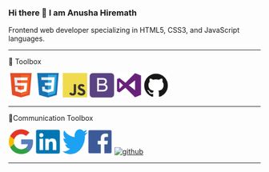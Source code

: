 ### Hi there 👋 I am Anusha Hiremath

Frontend web developer specializing in HTML5, CSS3, and JavaScript languages.

-----

🧰 Toolbox

<img src="https://github.com/devicons/devicon/blob/master/icons/html5/html5-original.svg" alt="html5" height="50" width="50"/>        <img src="https://github.com/devicons/devicon/blob/master/icons/css3/css3-original.svg" alt="css3" height="50" width="50"/>     <img src="https://github.com/devicons/devicon/blob/master/icons/javascript/javascript-original.svg" alt="javascript" height="50" width="50"/>  <img src="https://github.com/devicons/devicon/blob/master/icons/bootstrap/bootstrap-plain.svg" alt="bootstrap" height="50" width="50"/>    <img src="https://github.com/devicons/devicon/blob/master/icons/visualstudio/visualstudio-plain.svg" alt="visualstudio" height="50" width="50"/>     <img src="https://github.com/devicons/devicon/blob/master/icons/github/github-original.svg" alt="github" height="50" width="50"/>

------

💬Communication Toolbox

<img src="https://github.com/devicons/devicon/blob/master/icons/google/google-original.svg" alt="google" height="50" width="50"/> <a href="https://www.linkedin.com/feed/"><img src="https://github.com/devicons/devicon/blob/master/icons/linkedin/linkedin-original.svg" alt="linkedIn" height="50" width="50"/></a>     <img src="https://github.com/devicons/devicon/blob/master/icons/twitter/twitter-original.svg" alt="twitter" height="50" width="50"/><a href="https://www.facebook.com/anusha.hiremath89/"><img src="https://github.com/devicons/devicon/blob/master/icons/facebook/facebook-original.svg" alt="facebook" height="50" width="50"/></a>      <a href="https://www.instagram.com/anusha_hiremath/"><img src="https://camo.githubusercontent.com/c9dacf0f25a1489fdbc6c0d2b41cda58b77fa210a13a886d6f99e027adfbd358/68747470733a2f2f6564656e742e6769746875622e696f2f537570657254696e7949636f6e732f696d616765732f7376672f696e7374616772616d2e737667" alt="github" height="50" width="50"/></a>

-----




